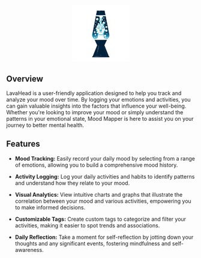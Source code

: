 <span align="center">
  <div><img src="https://github.com/Megaemce/LavaHead/blob/main/public/logo.png" width="30%"/>
</div>
</span>

## Overview

LavaHead is a user-friendly application designed to help you track and analyze your mood over time. By logging your emotions and activities, you can gain valuable insights into the factors that influence your well-being. Whether you're looking to improve your mood or simply understand the patterns in your emotional state, Mood Mapper is here to assist you on your journey to better mental health.

## Features

- **Mood Tracking:** Easily record your daily mood by selecting from a range of emotions, allowing you to build a comprehensive mood history.

- **Activity Logging:** Log your daily activities and habits to identify patterns and understand how they relate to your mood.

- **Visual Analytics:** View intuitive charts and graphs that illustrate the correlation between your mood and various activities, empowering you to make informed decisions.

- **Customizable Tags:** Create custom tags to categorize and filter your activities, making it easier to spot trends and associations.

- **Daily Reflection:** Take a moment for self-reflection by jotting down your thoughts and any significant events, fostering mindfulness and self-awareness.
